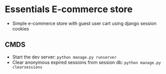 # Essentials E-commerce store

- Simple e-commerce store with guest user cart using django session cookies

## CMDS

- Start the dev server: `python manage.py runserver`
- Clear anonymous expired sessions from session db: `python manage.py clearsessions`
